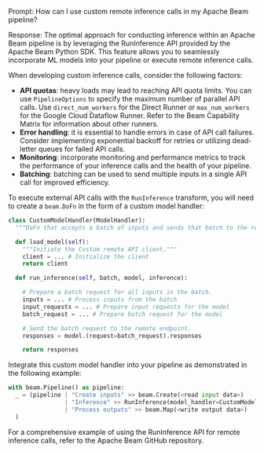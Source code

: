 Prompt:
How can I use custom remote inference calls in my Apache Beam pipeline?

Response:
The optimal approach for conducting inference within an Apache Beam pipeline is by leveraging the RunInference API provided by the Apache Beam Python SDK. This feature allows you to seamlessly incorporate ML models into your pipeline or execute remote inference calls.

When developing custom inference calls, consider the following factors:
* **API quotas**: heavy loads may lead to reaching API quota limits. You can use `PipelineOptions` to specify the maximum number of parallel API calls. Use `direct_num_workers` for the Direct Runner or `max_num_workers` for the Google Cloud Dataflow Runner. Refer to the Beam Capability Matrix for information about other runners.
* **Error handling**: it is essential to handle errors in case of API call failures. Consider implementing exponential backoff for retries or utilizing dead-letter queues for failed API calls.
* **Monitoring**: incorporate monitoring and performance metrics to track the performance of your inference calls and the health of your pipeline.
* **Batching**: batching can be used to send multiple inputs in a single API call for improved efficiency.

To execute external API calls with the `RunInference` transform, you will need to create a `beam.DoFn` in the form of a custom model handler:

```python
class CustomModelHandler(ModelHandler):
  """DoFn that accepts a batch of inputs and sends that batch to the remote API for inference"""

  def load_model(self):
    """Initiate the Custom remote API client."""
    client = ... # Initialize the client
    return client

  def run_inference(self, batch, model, inference):

    # Prepare a batch request for all inputs in the batch.
    inputs = ... # Process inputs from the batch
    input_requests = ... # Prepare input requests for the model
    batch_request = ... # Prepare batch request for the model

    # Send the batch request to the remote endpoint.
    responses = model.(request=batch_request).responses

    return responses
```

Integrate this custom model handler into your pipeline as demonstrated in the following example:

```python
with beam.Pipeline() as pipeline:
  _ = (pipeline | "Create inputs" >> beam.Create(<read input data>)
                | "Inference" >> RunInference(model_handler=CustomModelHandler())
                | "Process outputs" >> beam.Map(<write output data>)
  )
```

For a comprehensive example of using the RunInference API for remote inference calls, refer to the Apache Beam GitHub repository.
